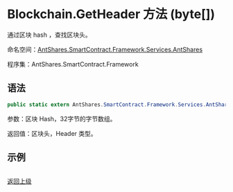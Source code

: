 # Blockchain.GetHeader 方法 (byte[])

通过区块 hash ，查找区块头。

命名空间：[AntShares.SmartContract.Framework.Services.AntShares](../../AntShares.md)

程序集：AntShares.SmartContract.Framework

## 语法

```c#
public static extern AntShares.SmartContract.Framework.Services.AntShares.Header GetHeader(byte[] hash)
```

参数：区块 Hash，32字节的字节数组。

返回值：区块头，Header 类型。

## 示例

```

```



[返回上级](../Blockchain.md)